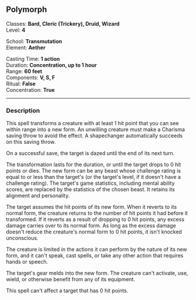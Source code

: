 ## Polymorph

Classes: **Bard, Cleric (Trickery), Druid, Wizard**  
Level: **4**  

School: **Transmutation**  
Element: **Aether**  

Casting Time: **1 action**  
Duration: **Concentration, up to 1 hour**  
Range: **60 feet**  
Components: **V, S, F**  
Ritual: **False**  
Concentration: **True**  

------

### Description

This spell transforms a creature with at least 1 hit point that you can see within range into a new form. An unwilling creature must make a Charisma saving throw to avoid the effect. A shapechanger automatically succeeds on this saving throw.

On a successful save, the target is dazed until the end of its next turn.

The transformation lasts for the duration, or until the target drops to 0 hit points or dies. The new form can be any beast whose challenge rating is equal to or less than the target's (or the target's level, if it doesn't have a challenge rating). The target's game statistics, including mental ability scores, are replaced by the statistics of the chosen beast. It retains its alignment and personality.

The target assumes the hit points of its new form. When it reverts to its normal form, the creature returns to the number of hit points it had before it transformed. If it reverts as a result of dropping to 0 hit points, any excess damage carries over to its normal form. As long as the excess damage doesn't reduce the creature's normal form to 0 hit points, it isn't knocked unconscious.

The creature is limited in the actions it can perform by the nature of its new form, and it can't speak, cast spells, or take any other action that requires hands or speech.

The target's gear melds into the new form. The creature can't activate, use, wield, or otherwise benefit from any of its equipment.

This spell can't affect a target that has 0 hit points.